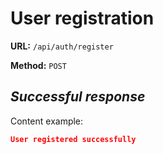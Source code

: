# User registration

**URL:** `/api/auth/register`

**Method:** `POST`

## *Successful response*

Content example:

```json
User registered successfully
```
